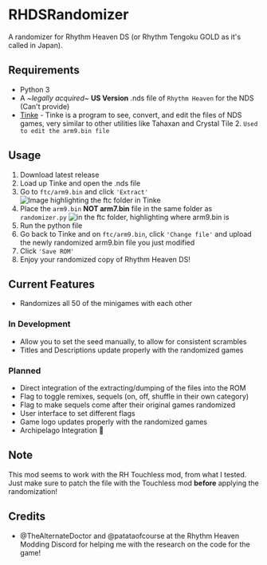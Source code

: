 # RHDSRandomizer
A randomizer for Rhythm Heaven DS (or Rhythm Tengoku GOLD as it's called in Japan).

## Requirements
- Python 3
- A *\~legally acquired\~* **US Version** .nds file of `Rhythm Heaven` for the NDS (Can't provide)
- [Tinke](https://www.romhacking.net/utilities/817/) - Tinke is a program to see, convert, and edit the files of NDS games, very similar to other utilities like Tahaxan and Crystal Tile 2. `Used to edit the arm9.bin file`

## Usage
1. Download latest release
2. Load up Tinke and open the .nds file
3. Go to `ftc/arm9.bin` and click `'Extract'` <img src="https://i.imgur.com/93p2KDY.png" alt="Image highlighting the ftc folder in Tinke">
4. Place the `arm9.bin` **NOT arm7.bin** file in the same folder as `randomizer.py` <img src="https://i.imgur.com/8zptKrz.png" alt="in the ftc folder, highlighting where arm9.bin is">
5. Run the python file
6. Go back to Tinke and on `ftc/arm9.bin`, click `'Change file'` and upload the newly randomized arm9.bin file you just modified
7. Click `'Save ROM'`
8. Enjoy your randomized copy of Rhythm Heaven DS!

## Current Features
- Randomizes all 50 of the minigames with each other

### In Development
- Allow you to set the seed manually, to allow for consistent scrambles
- Titles and Descriptions update properly with the randomized games
### Planned
- Direct integration of the extracting/dumping of the files into the ROM
- Flag to toggle remixes, sequels (on, off, shuffle in their own category)
- Flag to make sequels come after their original games randomized
- User interface to set different flags
- Game logo updates properly with the randomized games
- Archipelago Integration :eyes:

## **Note**
This mod seems to work with the RH Touchless mod, from what I tested. Just make sure to patch the file with the Touchless mod **before** applying the randomization!
## Credits
- @TheAlternateDoctor and @patataofcourse at the Rhythm Heaven Modding Discord for helping me with the research on the code for the game!
